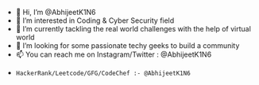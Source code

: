 - 👋 Hi, I’m @AbhijeetK1N6
- 👀 I’m interested in Coding & Cyber Security field
- 🌱 I’m currently tackling the real world challenges with the help of virtual world
- 💞️ I’m looking for some passionate techy geeks to build a community
- 📫 You can reach me on Instagram/Twitter : @AbhijeetK1N6
-     HackerRank/Leetcode/GFG/CodeChef :- @AbhijeetK1N6

<!---
AbhijeetK1N6/AbhijeetK1N6 is a ✨ special ✨ repository because its `README.md` (this file) appears on your GitHub profile.
You can click the Preview link to take a look at your changes.
--->
